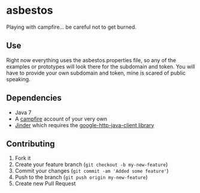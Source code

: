 asbestos
========

Playing with campfire... be careful not to get burned.

Use
---

Right now everything uses the asbestos.properties file, so any of the examples or prototypes will look there for the subdomain and token. You will have to provide your own subdomain and token, mine is scared of public speaking.

Dependencies
------------

* Java 7
* A [campfire](https://campfirenow.com) account of your very own
* [Jinder](https://github.com/flintinatux/jinder) which requires the [google-http-java-client library](https://code.google.com/p/google-http-java-client/)

Contributing
------------

1. Fork it
2. Create your feature branch (`git checkout -b my-new-feature`)
3. Commit your changes (`git commit -am 'Added some feature'`)
4. Push to the branch (`git push origin my-new-feature`)
5. Create new Pull Request